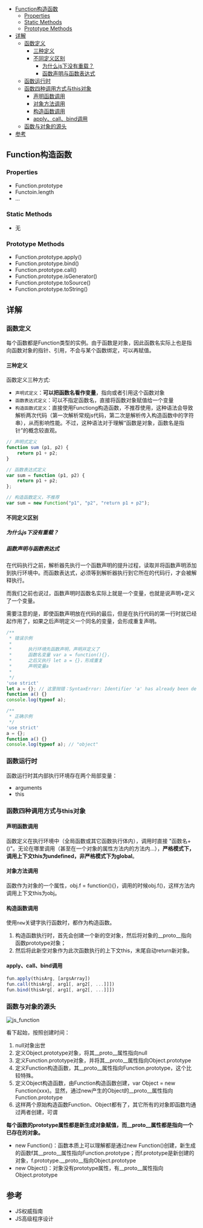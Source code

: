 <!-- TOC -->

- [Function构造函数](#function构造函数)
    - [Properties](#properties)
    - [Static Methods](#static-methods)
    - [Prototype Methods](#prototype-methods)
- [详解](#详解)
    - [函数定义](#函数定义)
        - [三种定义](#三种定义)
        - [不同定义区别](#不同定义区别)
            - [为什么js下没有重载？](#为什么js下没有重载)
            - [函数声明与函数表达式](#函数声明与函数表达式)
    - [函数运行时](#函数运行时)
    - [函数四种调用方式与this对象](#函数四种调用方式与this对象)
        - [声明函数调用](#声明函数调用)
        - [对象方法调用](#对象方法调用)
        - [构造函数调用](#构造函数调用)
        - [apply、call、bind调用](#applycallbind调用)
    - [函数与对象的源头](#函数与对象的源头)
- [参考](#参考)

<!-- /TOC -->

## Function构造函数

### Properties

- Function.prototype
- Functoin.length
- ...

### Static Methods

- 无

### Prototype Methods

- Function.prototype.apply()
- Function.prototype.bind()
- Function.prototype.call()
- Function.prototype.isGenerator()
- Function.prototype.toSource()
- Function.prototype.toString()

## 详解

<!-- ----------------------------------------------------------- -->
### 函数定义

每个函数都是Function类型的实例。由于函数是对象，因此函数名实际上也是指向函数对象的指针、引用，不会与某个函数绑定，可以再赋值。

#### 三种定义

函数定义三种方式:
- `声明式定义`：**可以把函数名看作变量**，指向或者引用这个函数对象
- `函数表达式定义`：可以不指定函数名，直接将函数对象赋值给一个变量
- `构造函数式定义`：直接使用Functiong构造函数，不推荐使用，这种语法会导致解析两次代码（第一次解析常规js代码，第二次是解析传入构造函数中的字符串），从而影响性能。不过，这种语法对于理解“函数是对象，函数名是指针”的概念较直观。

```javascript
// 声明式定义
function sum (p1, p2) {
    return p1 + p2;
}

// 函数表达式定义
var sum = function (p1, p2) {
    return p1 + p2;
};

// 构造函数定义，不推荐
var sum = new Function("p1", "p2", "return p1 + p2");
```

#### 不同定义区别

##### 为什么js下没有重载？


##### 函数声明与函数表达式

在代码执行之前，解析器先执行一个函数声明的提升过程，读取并将函数声明添加到执行环境中。而函数表达式，必须等到解析器执行到它所在的代码行，才会被解释执行。

而我们之前也说过，函数声明时函数名实际上就是一个变量，也就是说声明+定义了一个变量。

需要注意的是，即使函数声明放在代码的最后，但是在执行代码的第一行时就已经起作用了，如果之后声明定义一个同名的变量，会形成重复声明。

```javascript
/**
 * 错误示例
 *
 *      执行环境先函数声明，声明并定义了
 *      函数名变量 var a = function(){}，
 *      之后又执行 let a = {}，形成重复
 *      声明变量a
 *
 */
'use strict'
let a = {}; // 这里抛错：SyntaxError: Identifier 'a' has already been declared
function a() {}
console.log(typeof a);

/**
 * 正确示例
 */
'use strict'
a = {};
function a() {}
console.log(typeof a); // "object"
```
<!-- ----------------------------------------------------------- -->
### 函数运行时

函数运行时其内部执行环境存在两个局部变量：
- arguments
- this

<!-- ----------------------------------------------------------- -->
### 函数四种调用方式与this对象

#### 声明函数调用

函数定义在执行环境中（全局函数或其它函数执行体内），调用时直接 "函数名+()"。无论在哪里调用（甚至在一个对象的属性方法内的方法内...），**严格模式下，调用上下文this为undefined，非严格模式下为global**。

#### 对象方法调用

函数作为对象的一个属性，obj.f = function(){}，调用的时候obj.f()，这样方法内调用上下文this为obj。

#### 构造函数调用

使用`new`关键字执行函数时，都作为构造函数。
1. 构造函数执行时，首先会创建一个新的空对象，然后将对象的__proto__指向函数prototype对象；
2. 然后将此新空对象作为此次函数执行的上下文this，末尾自动return新对象。

#### apply、call、bind调用

```javascript
fun.apply(thisArg, [argsArray])
fun.call(thisArg[, arg1[, arg2[, ...]]])
fun.bind(thisArg[, arg1[, arg2[, ...]]])
```
<!-- ----------------------------------------------------------- -->

### 函数与对象的源头

![js_function](../../../assets/js_function.png)

看下起始，按照创建时间：
1. null对象出世
2. 定义Object.prototype对象，将其__proto__属性指向null
3. 定义Function.prototype对象，并将其__proto__属性指向Object.prototype
4. 定义Function构造函数，其__proto__属性指向Function.prototype，这个比较特殊。
5. 定义Object构造函数，由Function构造函数创建，var Object = new Function(xxx)。显然，通过new产生的Object的__proto__属性指向Function.prototype
6. 这样两个原始构造函数Function、Object都有了，其它所有的对象即函数均通过两者创建，可谓

**每个函数的prototype属性都是新生成对象赋值，而__proto__属性都是指向一个已存在的对象。**

- new Function()：函数本质上可以理解都是通过new Function()创建，新生成的函数f其__proto__属性指向Function.prototype；而f.prototype是新创建的对象，f.prototype.__proto__指向Object.prototype
- new Object()：对象没有prototype属性，有__proto__属性指向Object.prototype

## 参考

- JS权威指南
- JS高级程序设计



